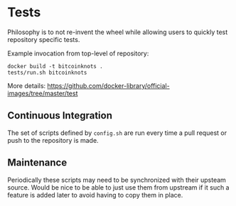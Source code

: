 # Tests

Philosophy is to not re-invent the wheel while allowing users to quickly test repository specific tests.

Example invocation from top-level of repository:

    docker build -t bitcoinknots .
    tests/run.sh bitcoinknots

More details: https://github.com/docker-library/official-images/tree/master/test

## Continuous Integration

The set of scripts defined by `config.sh` are run every time a pull request or push to the repository is made.

## Maintenance

Periodically these scripts may need to be synchronized with their upsteam source.  Would be nice to be able to just use them from upstream if it such a feature is added later to avoid having to copy them in place.
